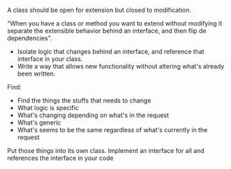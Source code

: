 A class should be open for extension but closed to modification.

"When you have a class or method you want to extend without modifying it separate the extensible behavior behind an interface, and then flip de dependencies".

- Isolate logic that changes behind an interface, and reference that interface in your class.
- Write a way that allows new functionality without altering what's already been written.

Find:
- Find the things the stuffs that needs to change
- What logic is specific
- What's changing depending on what's in the request
- What's generic
- What's seems to be the same regardless of what's currently in the request

Put those things into its own class. Implement an interface for all and references the interface in your code
